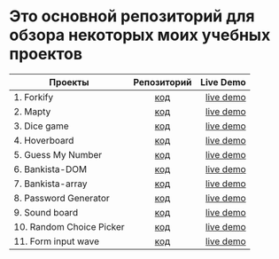 # Это основной репозиторий для обзора некоторых моих учебных проектов

| Проекты            |                                                     Репозиторий                                                     |                                             Live Demo |
| ------------------ | :-----------------------------------------------------------------------------------------------------------------: | ----------------------------------------------------: |
| 1. Forkify         |                      [код](https://github.com/Adelsspace/recipes-study-project-final)                       |        [live demo](https://recipes-adel.netlify.app/) |
| 2. Mapty           |              [код](https://githttps://github.com/Adelsspace/study-projects/tree/master/mapty)               |           [live demo](https://mapty-adel.netlify.app) |
| 3. Dice game       |           [код](https://githttps://github.com/Adelsspace/study-projects/tree/master/dice%20game)            |            [live demo](https://dice-adel.netlify.app) |
| 4. Hoverboard |               [код](https://github.com/Adelsspace/study-projects/tree/master/Hoverboard)                | [live demo](https://hoverboard-adel.netlify.app/) |
| 5. Guess My Number |         [код](https://github.com/Adelsspace/study-projects/tree/master/guess%20my%20number%20game)          |  [live demo](https://guessmynumber-adel.netlify.app/) |
| 6. Bankista-DOM    | [код](https://github.com/Adelsspace/rhttps://github.com/Adelsspace/study-projects/tree/master/bankista-DOM) |   [live demo](https://bankista-dom-adel.netlify.app/) |
| 7. Bankista-array  |               [код](https://github.com/Adelsspace/study-projects/tree/master/bankista-array)                | [live demo](https://bankista-array-adel.netlify.app/) |
| 8. Password Generator |               [код](https://github.com/Adelsspace/study-projects/tree/master/Password%20Generator)                | [live demo](https://password-generator-adel.netlify.app/) |
| 9. Sound board |               [код](https://github.com/Adelsspace/study-projects/tree/master/sound-board)                | [live demo](https://sound-board-adel.netlify.app) |
| 10. Random Choice Picker  |               [код](https://github.com/Adelsspace/study-projects/tree/master/Random%20Choice%20Picker)                | [live demo](https://random-choice-picker-adel.netlify.app/) |
| 11. Form input wave  |               [код](https://github.com/Adelsspace/study-projects/tree/master/form-input-wave)                | [live demo](https://forminputwave-adel.netlify.app) |

